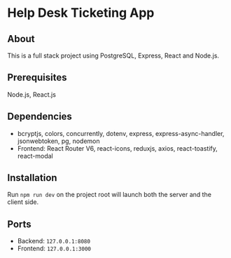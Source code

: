 # Help Desk Ticketing App

## About

This is a full stack project using PostgreSQL, Express, React and Node.js.

## Prerequisites

Node.js, React.js

## Dependencies

-   bcryptjs, colors, concurrently, dotenv, express, express-async-handler, jsonwebtoken, pg, nodemon
-   Frontend: React Router V6, react-icons, reduxjs, axios, react-toastify, react-modal

## Installation

Run `npm run dev` on the project root will launch both the server and the client side.

## Ports

-   Backend: `127.0.0.1:8080`
-   Frontend: `127.0.0.1:3000`
